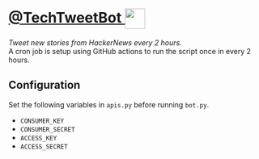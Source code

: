# [@TechTweetBot <img src="https://img.icons8.com/color/144/000000/twitter--v1.png" style="display:inline; vertical-align: middle;" height=40px>](https://twitter.com/TechTweetBot)

_Tweet new stories from HackerNews every 2 hours._<br>
A cron job is setup using GitHub actions to run the script once in every 2 hours.

## Configuration

Set the following variables in `apis.py` before running `bot.py`.

- `CONSUMER_KEY`
- `CONSUMER_SECRET`
- `ACCESS_KEY`
- `ACCESS_SECRET`
